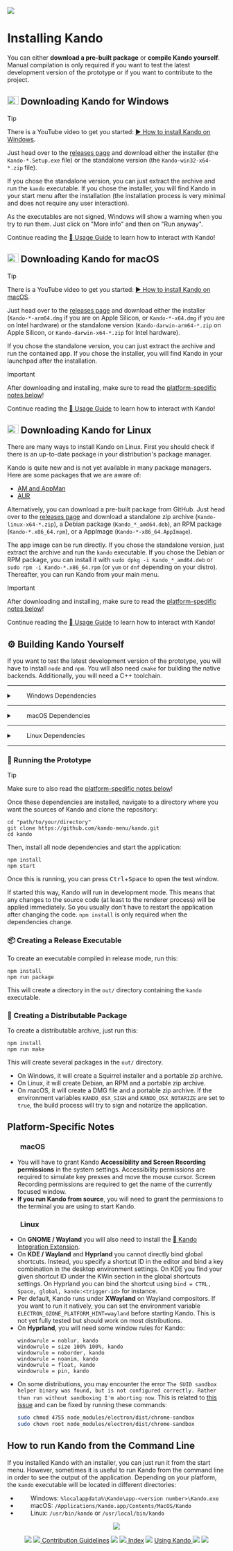 <!--
SPDX-FileCopyrightText: Simon Schneegans <code@simonschneegans.de>
SPDX-License-Identifier: CC-BY-4.0
-->

<img src="img/banner05.jpg"></img>

# Installing Kando

You can either **download a pre-built package** or **compile Kando yourself**.
Manual compilation is only required if you want to test the latest development version of the prototype or if you want to contribute to the project.

## <img height="20" width="26" src="https://upload.wikimedia.org/wikipedia/commons/c/c4/Windows_logo_-_2021_%28Black%29.svg" /> Downloading Kando for Windows

> [!TIP]
> There is a YouTube video to get you started: [▶️ How to install Kando on Windows](https://www.youtube.com/watch?v=T4iC99HM5bo).

Just head over to the [releases page](https://github.com/kando-menu/kando/releases) and download either the installer (the `Kando-*.Setup.exe` file) or the standalone version (the `Kando-win32-x64-*.zip` file).

If you chose the standalone version, you can just extract the archive and run the `kando` executable.
If you chose the installer, you will find Kando in your start menu after the installation (the installation process is very minimal and does not require any user interaction).

As the executables are not signed, Windows will show a warning when you try to run them.
Just click on "More info" and then on "Run anyway".

Continue reading the [:memo: Usage Guide](usage.md) to learn how to interact with Kando!

## <img height="20" width="26" src="https://cdn.simpleicons.org/apple" /> Downloading Kando for macOS

> [!TIP]
> There is a YouTube video to get you started: [▶️ How to install Kando on macOS](https://www.youtube.com/watch?v=q1H64iPYnAE).

Just head over to the [releases page](https://github.com/kando-menu/kando/releases) and download either the installer (`Kando-*-arm64.dmg` if you are on Apple Silicon, or `Kando-*-x64.dmg` if you are on Intel hardware) or the standalone version (`Kando-darwin-arm64-*.zip` on Apple Silicon, or `Kando-darwin-x64-*.zip` for Intel hardware).

If you chose the standalone version, you can just extract the archive and run the contained app.
If you chose the installer, you will find Kando in your launchpad after the installation.

> [!IMPORTANT]
> After downloading and installing, make sure to read the [platform-spedific notes below](https://github.com/kando-menu/kando/blob/main/docs/installing.md#platform-specific-notes)!

Continue reading the [:memo: Usage Guide](usage.md) to learn how to interact with Kando!

## <img height="20" width="26" src="https://cdn.simpleicons.org/linux/black" /> Downloading Kando for Linux

There are many ways to install Kando on Linux.
First you should check if there is an up-to-date package in your distribution's package manager.

Kando is quite new and is not yet available in many package managers.
Here are some packages that we are aware of:
* [AM and AppMan](https://portable-linux-apps.github.io/apps)
* [AUR](https://aur.archlinux.org/packages/kando-bin/)

Alternatively, you can download a pre-built package from GitHub.
Just head over to the [releases page](https://github.com/kando-menu/kando/releases) and download a standalone zip archive (`Kando-linux-x64-*.zip`), a Debian package (`Kando_*_amd64.deb`), an RPM package (`Kando-*.x86_64.rpm`), or a AppImage (`Kando-*-x86_64.AppImage`).

The app image can be run directly.
If you chose the standalone version, just extract the archive and run the `kando` executable.
If you chose the Debian or RPM package, you can install it with `sudo dpkg -i Kando_*_amd64.deb` or `sudo rpm -i Kando-*.x86_64.rpm` (or `yum` or `dnf` depending on your distro).
Thereafter, you can run Kando from your main menu.

> [!IMPORTANT]
> After downloading and installing, make sure to read the [platform-spedific notes below](https://github.com/kando-menu/kando/blob/main/docs/installing.md#platform-specific-notes)!

Continue reading the [:memo: Usage Guide](usage.md) to learn how to interact with Kando!

## :gear: Building Kando Yourself

If you want to test the latest development version of the prototype, you will have to install `node` and `npm`.
You will also need `cmake` for building the native backends.
Additionally, you will need a C++ toolchain.

---

<details>
<summary><img height="14" width="26" src="https://upload.wikimedia.org/wikipedia/commons/c/c4/Windows_logo_-_2021_%28Black%29.svg" /> Windows Dependencies</summary>

On Windows, you can install either Visual Studio or run this to get the build tools:

```
npm install -g windows-build-tools
```

To get `node` and `npm`, you can follow the [official instructions](https://docs.npmjs.com/downloading-and-installing-node-js-and-npm).

</details>

---

<details>
<summary><img height="14" width="26" src="https://cdn.simpleicons.org/apple" /> macOS Dependencies</summary>

On macOS, you will need the Xcode Commandline Tools and CMake.
The latter can easily be installed with [Homebrew](https://brew.sh/):

```
brew install cmake
```

To get `node` and `npm`, you can use [nvm](https://github.com/nvm-sh/nvm).

</details>

---

<details>
<summary><img height="14" width="26" src="https://cdn.simpleicons.org/linux/black" /> Linux Dependencies</summary>

On Linux, `gcc` should already be installed.
However, some additional packages may be required for the native backend modules.
On **Debian-based** distributions you can install them with:

```
sudo apt install nodejs cmake libx11-dev libxtst-dev libwayland-dev libxkbcommon-dev
```

On **Arch-based** distributions you can install them with:

```
sudo pacman -S nodejs npm cmake libx11 libxtst wayland libxkbcommon
```

On **RPM-based** distributions you can install them with:

```
sudo dnf install nodejs cmake libX11-devel libXtst-devel wayland-devel libxkbcommon-devel
```

</details>

---

### :rocket: Running the Prototype

> [!TIP]
> Make sure to also read the [platform-spedific notes below](https://github.com/kando-menu/kando/blob/main/docs/installing.md#platform-specific-notes)!

Once these dependencies are installed, navigate to a directory where you want the sources of Kando and clone the repository:

```
cd "path/to/your/directory"
git clone https://github.com/kando-menu/kando.git
cd kando
```

Then, install all node dependencies and start the application:

```
npm install
npm start
```

Once this is running, you can press <kbd>Ctrl</kbd>+<kbd>Space</kbd> to open the test window.

If started this way, Kando will run in development mode.
This means that any changes to the source code (at least to the renderer process) will be applied immediately. So you usually don't have to restart the application after changing the code.
`npm install` is only required when the dependencies change.

### :package: Creating a Release Executable

To create an executable compiled in release mode, run this: 

```
npm install
npm run package
```

This will create a directory in the `out/` directory containing the `kando` executable.

### :ship: Creating a Distributable Package

To create a distributable archive, just run this:

```
npm install
npm run make
```

This will create several packages in the `out/` directory.
* On Windows, it will create a Squirrel installer and a portable zip archive.
* On Linux, it will create Debian, an RPM and a portable zip archive.
* On macOS, it will create a DMG file and a portable zip archive. If the environment variables `KANDO_OSX_SIGN` and `KANDO_OSX_NOTARIZE` are set to `true`, the build process will try to sign and notarize the application.

## Platform-Specific Notes

### <img height="14" width="26" src="https://cdn.simpleicons.org/apple" /> macOS

* You will have to grant Kando **Accessibility and Screen Recording permissions** in the system settings. Accessibility permissions are required to simulate key presses and move the mouse cursor. Screen Recording permissions are required to get the name of the currently focused window.
* **If you run Kando from source**, you will need to grant the permissions to the terminal you are using to start Kando.

### <img height="14" width="26" src="https://cdn.simpleicons.org/linux/black" /> Linux

* On **GNOME / Wayland** you will also need to install the [:shell: Kando Integration Extension](https://github.com/kando-menu/gnome-shell-integration).
* On **KDE / Wayland** and **Hyprland** you cannot directly bind global shortcuts. Instead, you specify a shortcut ID in the editor and bind a key combination in the desktop environment settings. On KDE you find your given shortcut ID under the KWin section in the global shortcuts settings. On Hyprland you can bind the shortcut using `bind = CTRL, Space, global, kando:<trigger-id>` for instance.
* Per default, Kando runs under **XWayland** on Wayland compositors. If you want to run it natively, you can set the environment variable `ELECTRON_OZONE_PLATFORM_HINT=wayland` before starting Kando. This is not yet fully tested but should work on most distributions.
* On **Hyprland**, you will need some window rules for Kando:
  ```
  windowrule = noblur, kando 
  windowrule = size 100% 100%, kando
  windowrule = noborder, kando
  windowrule = noanim, kando
  windowrule = float, kando
  windowrule = pin, kando
  ```
* On some distributions, you may encounter the error `The SUID sandbox helper binary was found, but is not configured correctly. Rather than run without sandboxing I'm aborting now`. This is related to [this issue](https://github.com/electron/electron/issues/17972) and can be fixed by running these commands:
  ```bash
  sudo chmod 4755 node_modules/electron/dist/chrome-sandbox
  sudo chown root node_modules/electron/dist/chrome-sandbox
  ```

## How to run Kando from the Command Line

If you installed Kando with an installer, you can just run it from the start menu.
However, sometimes it is useful to run Kando from the command line in order to see the output of the application.
Depending on your platform, the `kando` executable will be located in different directories:

* <img height="14" width="26" src="https://upload.wikimedia.org/wikipedia/commons/c/c4/Windows_logo_-_2021_%28Black%29.svg" /> Windows: `%localappdata%\Kando\app-<version number>\Kando.exe`
* <img height="14" width="26" src="https://cdn.simpleicons.org/apple" /> macOS: `/Applications/Kando.app/Contents/MacOS/Kando`
* <img height="14" width="26" src="https://cdn.simpleicons.org/linux/black" /> Linux: `/usr/bin/kando` or `/usr/local/bin/kando`

<p align="center"><img src ="img/hr.svg" /></p>

<p align="center">
  <img src="img/nav-space.svg"/>
  <a href="contributing.md"><img src ="img/left-arrow.png"/> Contribution Guidelines</a>
  <img src="img/nav-space.svg"/>
  <a href="README.md"><img src ="img/home.png"/> Index</a>
  <img src="img/nav-space.svg"/>
  <a href="usage.md">Using Kando <img src ="img/right-arrow.png"/></a>
  <img src="img/nav-space.svg"/>
</p>
